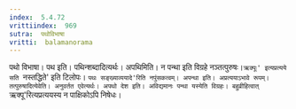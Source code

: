 ```yaml
---
index:  5.4.72
vrittiindex:  969
sutra:  पथोविभाषा
vritti:  balamanorama 
---
```


पथो विभाषा। पथ इति। पथिन्शब्दादित्यर्थः। अपथिमिति। न पन्था इति विग्रहे नञ्तत्पुरुषः।`ऋक्पूः' इत्यप्रत्यये सति `नस्तद्धिते' इति टिलोपः। `पथः सङ्ख्याव्ययादे'रिति नपुंसकत्वम्। अपन्था इति। अप्रत्ययाऽभावे रूपम्। तत्पुरुषादित्येवेति। अनुवर्तत एवेत्यर्थः। अपथो देश इति। अविद्यमानः पन्था यस्येति विग्रहः। बहुव्रीहित्वात् `ऋक्पू'रित्यप्रत्ययस्य न पाक्षिकोऽपि निषेधः।

